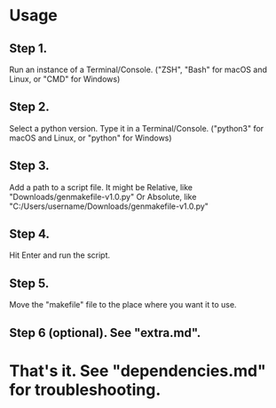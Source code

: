 # Usage
## Step 1.
Run an instance of a Terminal/Console.
("ZSH", "Bash" for macOS and Linux, or "CMD" for Windows)

## Step 2.
Select a python version. Type it in a Terminal/Console.
("python3" for macOS and Linux, or "python" for Windows)

## Step 3.
Add a path to a script file.
It might be Relative, like
    "Downloads/genmakefile-v1.0.py"
Or Absolute, like 
    "C:/Users/username/Downloads/genmakefile-v1.0.py"

## Step 4.
Hit Enter and run the script.

## Step 5.
Move the "makefile" file to the place where you want it to use.

## Step 6 (optional). See "extra.md".
# That's it. See "dependencies.md" for troubleshooting.
